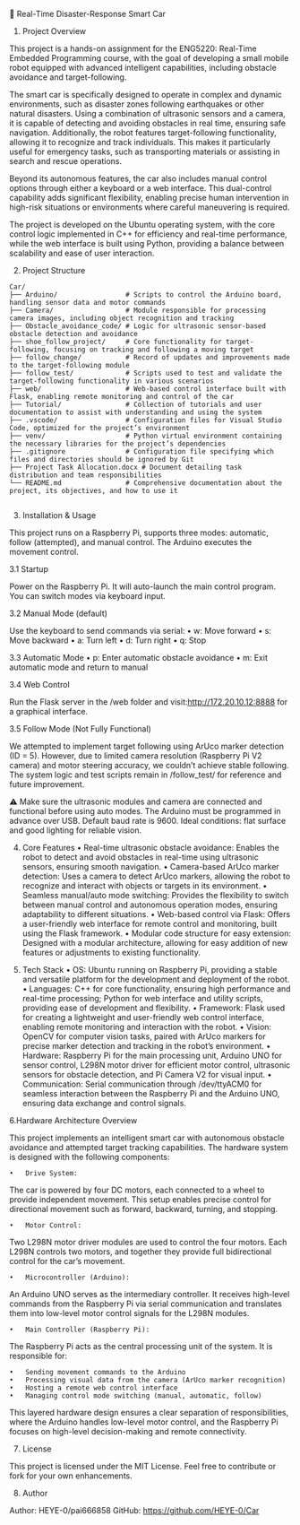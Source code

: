 🚗 Real-Time Disaster-Response Smart Car

1. Project Overview

This project is a hands-on assignment for the ENG5220: Real-Time Embedded Programming course, with the goal of developing a small mobile robot equipped with advanced intelligent capabilities, including obstacle avoidance and target-following. 

The smart car is specifically designed to operate in complex and dynamic environments, such as disaster zones following earthquakes or other natural disasters. Using a combination of ultrasonic sensors and a camera, it is capable of detecting and avoiding obstacles in real time, ensuring safe navigation. Additionally, the robot features target-following functionality, allowing it to recognize and track individuals. This makes it particularly useful for emergency tasks, such as transporting materials or assisting in search and rescue operations.

Beyond its autonomous features, the car also includes manual control options through either a keyboard or a web interface. This dual-control capability adds significant flexibility, enabling precise human intervention in high-risk situations or environments where careful maneuvering is required.

The project is developed on the Ubuntu operating system, with the core control logic implemented in C++ for efficiency and real-time performance, while the web interface is built using Python, providing a balance between scalability and ease of user interaction.

2. Project Structure

```
Car/
├── Arduino/                 # Scripts to control the Arduino board, handling sensor data and motor commands
├── Camera/                  # Module responsible for processing camera images, including object recognition and tracking
├── Obstacle_avoidance_code/ # Logic for ultrasonic sensor-based obstacle detection and avoidance
├── shoe_follow_project/     # Core functionality for target-following, focusing on tracking and following a moving target
├── follow_change/           # Record of updates and improvements made to the target-following module
├── follow_test/             # Scripts used to test and validate the target-following functionality in various scenarios
├── web/                     # Web-based control interface built with Flask, enabling remote monitoring and control of the car
├── Tutorial/                # Collection of tutorials and user documentation to assist with understanding and using the system
├── .vscode/                 # Configuration files for Visual Studio Code, optimized for the project’s environment
├── venv/                    # Python virtual environment containing the necessary libraries for the project’s dependencies
├── .gitignore               # Configuration file specifying which files and directories should be ignored by Git
├── Project Task Allocation.docx # Document detailing task distribution and team responsibilities
└── README.md                # Comprehensive documentation about the project, its objectives, and how to use it


```
3. Installation & Usage

This project runs on a Raspberry Pi, supports three modes: automatic, follow (attempted), and manual control. The Arduino executes the movement control.

3.1 Startup

Power on the Raspberry Pi. It will auto-launch the main control program. You can switch modes via keyboard input.

3.2 Manual Mode (default)

Use the keyboard to send commands via serial:
	•	w: Move forward
	•	s: Move backward
	•	a: Turn left
	•	d: Turn right
	•	q: Stop

3.3 Automatic Mode
	•	p: Enter automatic obstacle avoidance
	•	m: Exit automatic mode and return to manual

3.4 Web Control

Run the Flask server in the /web folder and visit:http://172.20.10.12:8888
for a graphical interface.

3.5 Follow Mode (Not Fully Functional)

We attempted to implement target following using ArUco marker detection (ID = 5). However, due to limited camera resolution (Raspberry Pi V2 camera) and motor steering accuracy, we couldn’t achieve stable following. The system logic and test scripts remain in /follow_test/ for reference and future improvement.

⚠️ Make sure the ultrasonic modules and camera are connected and functional before using auto modes.
The Arduino must be programmed in advance over USB.
Default baud rate is 9600.
Ideal conditions: flat surface and good lighting for reliable vision.


4. Core Features 
    • Real-time ultrasonic obstacle avoidance: Enables the robot to detect and avoid obstacles in real-time using ultrasonic sensors, ensuring smooth navigation.
    • Camera-based ArUco marker detection: Uses a camera to detect ArUco markers, allowing the robot to recognize and interact with objects or targets in its environment.
    • Seamless manual/auto mode switching: Provides the flexibility to switch between manual control and autonomous operation modes, ensuring adaptability to different situations.
    • Web-based control via Flask: Offers a user-friendly web interface for remote control and monitoring, built using the Flask framework.
    • Modular code structure for easy extension: Designed with a modular architecture, allowing for easy addition of new features or adjustments to existing functionality.



5. Tech Stack
    • OS: Ubuntu running on Raspberry Pi, providing a stable and versatile platform for the development and deployment of the robot.
    • Languages: C++ for core functionality, ensuring high performance and real-time processing; Python for web interface and utility scripts, providing ease of development and flexibility.
    • Framework: Flask used for creating a lightweight and user-friendly web control interface, enabling remote monitoring and interaction with the robot.
    • Vision: OpenCV for computer vision tasks, paired with ArUco markers for precise marker detection and tracking in the robot’s environment.
    • Hardware: Raspberry Pi for the main processing unit, Arduino UNO for sensor control, L298N motor driver for efficient motor control, ultrasonic sensors for obstacle detection, and Pi Camera V2 for visual input.
    • Communication: Serial communication through /dev/ttyACM0 for seamless interaction between the Raspberry Pi and the Arduino UNO, ensuring data exchange and control signals.


6.Hardware Architecture Overview

This project implements an intelligent smart car with autonomous obstacle avoidance and attempted target tracking capabilities. The hardware system is designed with the following components:

	•	Drive System:
The car is powered by four DC motors, each connected to a wheel to provide independent movement. This setup enables precise control for directional movement such as forward, backward, turning, and stopping.

	•	Motor Control:
Two L298N motor driver modules are used to control the four motors. Each L298N controls two motors, and together they provide full bidirectional control for the car’s movement.

	•	Microcontroller (Arduino):
An Arduino UNO serves as the intermediary controller. It receives high-level commands from the Raspberry Pi via serial communication and translates them into low-level motor control signals for the L298N modules.

	•	Main Controller (Raspberry Pi):
The Raspberry Pi acts as the central processing unit of the system. It is responsible for:

	•	Sending movement commands to the Arduino
	•	Processing visual data from the camera (ArUco marker recognition)
	•	Hosting a remote web control interface
	•	Managing control mode switching (manual, automatic, follow)

This layered hardware design ensures a clear separation of responsibilities, where the Arduino handles low-level motor control, and the Raspberry Pi focuses on high-level decision-making and remote connectivity.

7. License

This project is licensed under the MIT License.
Feel free to contribute or fork for your own enhancements.


8. Author

Author: HEYE-0/pai666858
GitHub: https://github.com/HEYE-0/Car
